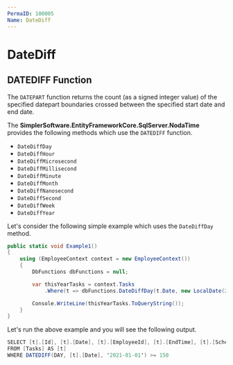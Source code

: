 ```yaml
---
PermaID: 100005
Name: DateDiff
---
```


# DateDiff

## DATEDIFF Function

The `DATEPART` function returns the count (as a signed integer value) of the specified datepart boundaries crossed between the specified start date and end date.

The **SimplerSoftware.EntityFrameworkCore.SqlServer.NodaTime** provides the following methods which use the `DATEDIFF` function.

 - `DateDiffDay`
 - `DateDiffHour`
 - `DateDiffMicrosecond`
 - `DateDiffMillisecond`
 - `DateDiffMinute`
 - `DateDiffMonth`
 - `DateDiffNanosecond`
 - `DateDiffSecond`
 - `DateDiffWeek`
 - `DateDiffYear`

Let's consider the following simple example which uses the `DateDiffDay` method.

```csharp
public static void Example1()
{
    using (EmployeeContext context = new EmployeeContext())
    {
        DbFunctions dbFunctions = null;

        var thisYearTasks = context.Tasks
            .Where(t => dbFunctions.DateDiffDay(t.Date, new LocalDate(2021, 1, 1)) >= 150);

        Console.WriteLine(thisYearTasks.ToQueryString());
    }
}
```

Let's run the above example and you will see the following output.

```csharp
SELECT [t].[Id], [t].[Date], [t].[EmployeeId], [t].[EndTime], [t].[ScheduledDuration], [t].[StartTime]
FROM [Tasks] AS [t]
WHERE DATEDIFF(DAY, [t].[Date], '2021-01-01') >= 150
```

